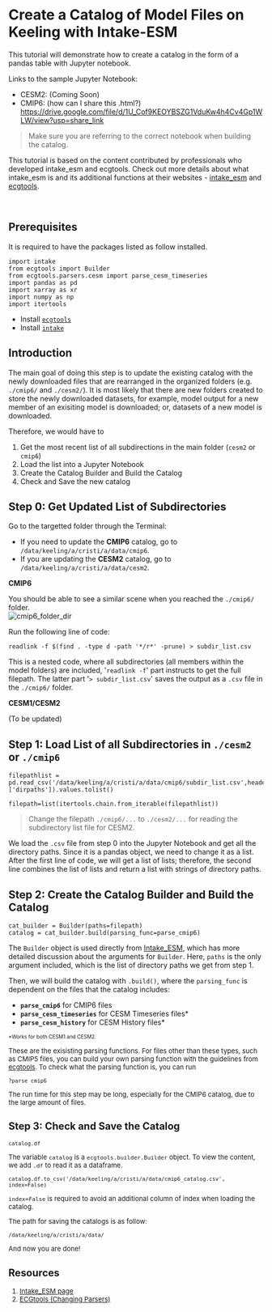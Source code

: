 # Create a Catalog of Model Files on Keeling with Intake-ESM

This tutorial will demonstrate how to create a catalog in the form of a pandas table with Jupyter notebook. 

Links to the sample Jupyter Notebook: 

- CESM2: (Coming Soon)
- CMIP6: (how can I share this .html?)
https://drive.google.com/file/d/1U_Cof9KEOYBSZG1VduKw4h4Cv4Gp1WLW/view?usp=share_link 

>Make sure you are referring to the correct notebook when building the catalog. 

This tutorial is based on the content contributed by professionals who developed intake_esm and ecgtools. Check out more details about what intake_esm is and its additional functions at their websites - [intake_esm](https://intake-esm.readthedocs.io/en/stable/how-to/build-a-catalog-from-timeseries-files.html) and [ecgtools](https://ecgtools.readthedocs.io/en/latest/how-to/use-a-custom-parser.html). 

<br/>

## Prerequisites
It is required to have the packages listed as follow installed. 
   
    import intake
    from ecgtools import Builder
    from ecgtools.parsers.cesm import parse_cesm_timeseries
    import pandas as pd 
    import xarray as xr
    import numpy as np
    import itertools

- Install [`ecgtools`](https://ecgtools.readthedocs.io/en/latest/how-to/install-ecgtools.html)
- Install [`intake`](https://intake-esm.readthedocs.io/en/stable/how-to/install-intake-esm.html)

## Introduction 
The main goal of doing this step is to update the existing catalog with the newly downloaded files that are rearranged in the organized folders (e.g. `./cmip6/` and `./cesm2/`). It is most likely that there are new folders created to store the newly downloaded datasets, for example, model output for a new member of an exisiting model is downloaded; or, datasets of a new model is downloaded. 

Therefore, we would have to 
1. Get the most recent list of all subdirections in the main folder (`cesm2` or `cmip6`)
2. Load the list into a Jupyter Notebook 
3. Create the Catalog Builder and Build the Catalog 
4. Check and Save the new catalog 

## Step 0: Get Updated List of Subdirectories 
Go to the targetted folder through the Terminal: 
- If you need to update the **CMIP6** catalog, go to `/data/keeling/a/cristi/a/data/cmip6`. 
- If you are updating the **CESM2** catalog, go to `/data/keeling/a/cristi/a/data/cesm2`. 

**CMIP6**

You should be able to see a similar scene when you reached the `./cmip6/` folder.  
![cmip6_folder_dir](https://drive.google.com/file/d/1BvdE7XpI4YLU3wfqpUE1yGzMwwJc-c_g/view?usp=share_link)

Run the following line of code: 
    
    readlink -f $(find . -type d -path '*/r*' -prune) > subdir_list.csv

This is a nested code, where all subdirectories (all members within the model folders) are included, '`readlink -f`' part instructs to get the full filepath. The latter part '`> subdir_list.csv`' saves the output as a `.csv` file in the `./cmip6/` folder. 

**CESM1/CESM2** 

(To be updated)

## Step 1: Load List of all Subdirectories in `./cesm2` or `./cmip6`

    filepathlist = pd.read_csv('/data/keeling/a/cristi/a/data/cmip6/subdir_list.csv',header=None,names=['dirpaths']).values.tolist()
    
    filepath=list(itertools.chain.from_iterable(filepathlist))

> Change the filepath `./cmip6/...` to `./cesm2/...` for reading the subdirectory list file for CESM2. 

We load the `.csv` file from step 0 into the Jupyter Notebook and get all the directory paths. Since it is a pandas object, we need to change it as a list. After the first line of code, we will get a list of lists; therefore, the second line combines the list of lists and return a list with strings of directory paths. 

## Step 2: Create the Catalog Builder and Build the Catalog 

    cat_builder = Builder(paths=filepath)
    catalog = cat_builder.build(parsing_func=parse_cmip6)

The `Builder` object is used directly from [Intake_ESM](https://intake-esm.readthedocs.io/en/stable/how-to/build-a-catalog-from-timeseries-files.html), which has more detailed discussion about the arguments for `Builder`. Here, `paths` is the only argument included, which is the list of directory paths we get from step 1. 

Then, we will build the catalog with `.build()`, where the `parsing_func` is dependent on the files that the catalog includes:

- **`parse_cmip6`** for CMIP6 files 
- **`parse_cesm_timeseries`** for CESM Timeseries files*
- **`parse_cesm_history`** for CESM History files*

<font size = 1> *Works for both CESM1 and CESM2. 

<font size =2>

These are the exisisting parsing functions. For files other than these types, such as CMIP5 files, you can build your own parsing function with the guidelines from [ecgtools](https://ecgtools.readthedocs.io/en/latest/how-to/use-a-custom-parser.html). To check what the parsing function is, you can run

    ?parse_cmip6

The run time for this step may be long, especially for the CMIP6 catalog, due to the large amount of files. 


## Step 3: Check and Save the Catalog

    catalog.df

The variable `catalog` is a `ecgtools.builder.Builder` object. To view the content, we add `.df` to read it as a dataframe. 

    catalog.df.to_csv('/data/keeling/a/cristi/a/data/cmip6_catalog.csv', index=False)

`index=False` is required to avoid an additional column of index when loading the catalog. 

The path for saving the catalogs is as follow: 

    /data/keeling/a/cristi/a/data/


And now you are done! 













## Resources 
1. [Intake_ESM page](https://intake-esm.readthedocs.io/en/stable/how-to/build-a-catalog-from-timeseries-files.html)
2. [ECGtools (Changing Parsers)](https://ecgtools.readthedocs.io/en/latest/how-to/use-a-custom-parser.html)
